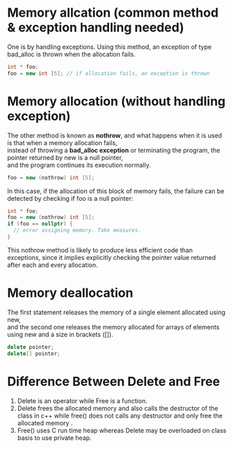 # Memory allcation (common method & exception handling needed)
One is by handling exceptions. Using this method, an exception of type bad_alloc is thrown when the allocation fails.
```cpp
int * foo;
foo = new int [5]; // if allocation fails, an exception is thrown
```

# Memory allocation (without handling exception)
The other method is known as **nothrow**, and what happens when it is used is that when a memory allocation fails,   
instead of throwing a **bad_alloc exception** or terminating the program, the pointer returned by new is a null pointer,   
and the program continues its execution normally.
```cpp
foo = new (nothrow) int [5];
```
In this case, if the allocation of this block of memory fails, the failure can be detected by checking if foo is a null pointer:
```cpp
int * foo;
foo = new (nothrow) int [5];
if (foo == nullptr) {
  // error assigning memory. Take measures.
}
```
This nothrow method is likely to produce less efficient code than exceptions, since it implies explicitly checking the pointer value returned after each and every allocation.


# Memory deallocation 
The first statement releases the memory of a single element allocated using new,   
and the second one releases the memory allocated for arrays of elements using new and a size in brackets ([]).
```cpp
delete pointer;
delete[] pointer;
```

# Difference Between Delete and Free

1. Delete is an operator while Free is a function.  
2. Delete frees the allocated memory and also calls the destructor of the class in c++ while free() does not calls any destructor and only free the allocated memory .  
3. Free() uses C run time heap whereas Delete may be overloaded on class basis to use private heap.  
